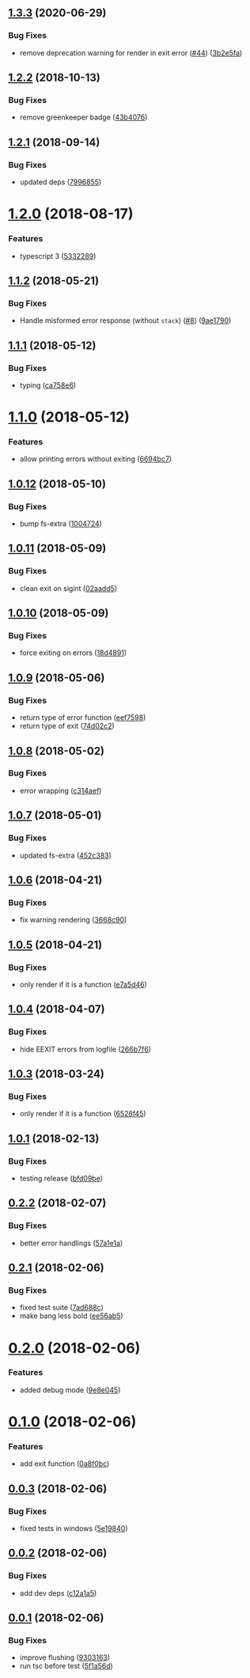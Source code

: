 ## [1.3.3](https://github.com/oclif/errors/compare/v1.3.2...v1.3.3) (2020-06-29)


### Bug Fixes

* remove deprecation warning for render in exit error ([#44](https://github.com/oclif/errors/issues/44)) ([3b2e5fa](https://github.com/oclif/errors/commit/3b2e5fae7e9e9e9540044a2d4f7df435d4f2cffb))

## [1.2.2](https://github.com/oclif/errors/compare/v1.2.1...v1.2.2) (2018-10-13)


### Bug Fixes

* remove greenkeeper badge ([43b4076](https://github.com/oclif/errors/commit/43b4076))

## [1.2.1](https://github.com/oclif/errors/compare/v1.2.0...v1.2.1) (2018-09-14)


### Bug Fixes

* updated deps ([7996855](https://github.com/oclif/errors/commit/7996855))

<a name="1.2.0"></a>
# [1.2.0](https://github.com/oclif/errors/compare/9ae179034c7c8bdc1c62f03eb819d58de7735f3d...v1.2.0) (2018-08-17)


### Features

* typescript 3 ([5332289](https://github.com/oclif/errors/commit/5332289))

<a name="1.1.2"></a>
## [1.1.2](https://github.com/oclif/errors/compare/ca758e6a4e3c3016fa93114e62b248868cb51de2...v1.1.2) (2018-05-21)


### Bug Fixes

* Handle misformed error response (without `stack`) ([#8](https://github.com/oclif/errors/issues/8)) ([9ae1790](https://github.com/oclif/errors/commit/9ae1790))

<a name="1.1.1"></a>
## [1.1.1](https://github.com/oclif/errors/compare/6694bc782ac5ff4d1a5844106544238ac189dd58...v1.1.1) (2018-05-12)


### Bug Fixes

* typing ([ca758e6](https://github.com/oclif/errors/commit/ca758e6))

<a name="1.1.0"></a>
# [1.1.0](https://github.com/oclif/errors/compare/100472457af1a172e10410e63900fc3e268e3af5...v1.1.0) (2018-05-12)


### Features

* allow printing errors without exiting ([6694bc7](https://github.com/oclif/errors/commit/6694bc7))

<a name="1.0.12"></a>
## [1.0.12](https://github.com/oclif/errors/compare/02aadd51988e662b77c20c03809dca03f77a1695...v1.0.12) (2018-05-10)


### Bug Fixes

* bump fs-extra ([1004724](https://github.com/oclif/errors/commit/1004724))

<a name="1.0.11"></a>
## [1.0.11](https://github.com/oclif/errors/compare/18d489147a952bdeece6fbfaae4ca7b0615817ce...v1.0.11) (2018-05-09)


### Bug Fixes

* clean exit on sigint ([02aadd5](https://github.com/oclif/errors/commit/02aadd5))

<a name="1.0.10"></a>
## [1.0.10](https://github.com/oclif/errors/compare/74d02c2c63f93a9e051abc3cbd48dc9eaabb74c9...v1.0.10) (2018-05-09)


### Bug Fixes

* force exiting on errors ([18d4891](https://github.com/oclif/errors/commit/18d4891))

<a name="1.0.9"></a>
## [1.0.9](https://github.com/oclif/errors/compare/c314aefee4aea31ab0fb6d58593517a77b505ac3...v1.0.9) (2018-05-06)


### Bug Fixes

* return type of error function ([eef7598](https://github.com/oclif/errors/commit/eef7598))
* return type of exit ([74d02c2](https://github.com/oclif/errors/commit/74d02c2))

<a name="1.0.8"></a>
## [1.0.8](https://github.com/oclif/errors/compare/452c383c79744cc24fe4439aa49590379848e8a8...v1.0.8) (2018-05-02)


### Bug Fixes

* error wrapping ([c314aef](https://github.com/oclif/errors/commit/c314aef))

<a name="1.0.7"></a>
## [1.0.7](https://github.com/oclif/errors/compare/3668c9074d87de57a63938379b0458ab373fb76b...v1.0.7) (2018-05-01)


### Bug Fixes

* updated fs-extra ([452c383](https://github.com/oclif/errors/commit/452c383))

<a name="1.0.6"></a>
## [1.0.6](https://github.com/oclif/errors/compare/e7a5d464b3e7039aa0d8b9734b48a97717980417...v1.0.6) (2018-04-21)


### Bug Fixes

* fix warning rendering ([3668c90](https://github.com/oclif/errors/commit/3668c90))

<a name="1.0.5"></a>
## [1.0.5](https://github.com/oclif/errors/compare/266b7f622295242539669cb0327dd17067ec9e3c...v1.0.5) (2018-04-21)


### Bug Fixes

* only render if it is a function ([e7a5d46](https://github.com/oclif/errors/commit/e7a5d46))

<a name="1.0.4"></a>
## [1.0.4](https://github.com/oclif/errors/compare/6528f456cec3e5102e0a255061816da9ba455a89...v1.0.4) (2018-04-07)


### Bug Fixes

* hide EEXIT errors from logfile ([266b7f6](https://github.com/oclif/errors/commit/266b7f6))

<a name="1.0.3"></a>
## [1.0.3](https://github.com/oclif/errors/compare/v1.0.2...v1.0.3) (2018-03-24)


### Bug Fixes

* only render if it is a function ([6528f45](https://github.com/oclif/errors/commit/6528f45))

<a name="1.0.1"></a>
## [1.0.1](https://github.com/oclif/errors/compare/v1.0.0...v1.0.1) (2018-02-13)


### Bug Fixes

* testing release ([bfd09be](https://github.com/oclif/errors/commit/bfd09be))

<a name="0.2.2"></a>
## [0.2.2](https://github.com/anycli/errors/compare/7ad688c9e18f2f161e5cc43345b1c47175bc284f...v0.2.2) (2018-02-07)


### Bug Fixes

* better error handlings ([57a1e1a](https://github.com/anycli/errors/commit/57a1e1a))

<a name="0.2.1"></a>
## [0.2.1](https://github.com/anycli/errors/compare/9e8e0453b06cb544002ed6cd39a24bad3798dd2e...v0.2.1) (2018-02-06)


### Bug Fixes

* fixed test suite ([7ad688c](https://github.com/anycli/errors/commit/7ad688c))
* make bang less bold ([ee56ab5](https://github.com/anycli/errors/commit/ee56ab5))

<a name="0.2.0"></a>
# [0.2.0](https://github.com/anycli/errors/compare/0a8f0bcd92c1add9742a3cbdaac69814508ab5fe...v0.2.0) (2018-02-06)


### Features

* added debug mode ([9e8e045](https://github.com/anycli/errors/commit/9e8e045))

<a name="0.1.0"></a>
# [0.1.0](https://github.com/anycli/errors/compare/5e19840abea86d17344ba3b53f11820bc41093f6...v0.1.0) (2018-02-06)


### Features

* add exit function ([0a8f0bc](https://github.com/anycli/errors/commit/0a8f0bc))

<a name="0.0.3"></a>
## [0.0.3](https://github.com/anycli/errors/compare/c12a1a5eef7273091cec2b9eaaccd3448fd3ce7c...v0.0.3) (2018-02-06)


### Bug Fixes

* fixed tests in windows ([5e19840](https://github.com/anycli/errors/commit/5e19840))

<a name="0.0.2"></a>
## [0.0.2](https://github.com/anycli/errors/compare/9303163b5db791d8e3d6a70b464c719176c23c6b...v0.0.2) (2018-02-06)


### Bug Fixes

* add dev deps ([c12a1a5](https://github.com/anycli/errors/commit/c12a1a5))

<a name="0.0.1"></a>
## [0.0.1](https://github.com/anycli/errors/compare/4f86b9dc1221be9b2a7735d41dfb068478035368...v0.0.1) (2018-02-06)


### Bug Fixes

* improve flushing ([9303163](https://github.com/anycli/errors/commit/9303163))
* run tsc before test ([5f1a56d](https://github.com/anycli/errors/commit/5f1a56d))
